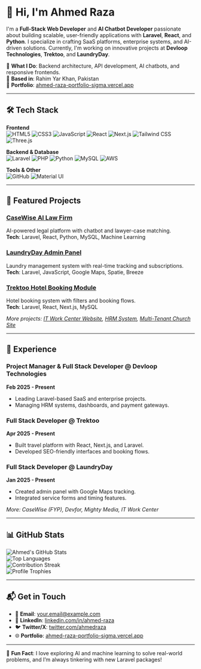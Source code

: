 # 👋 Hi, I'm Ahmed Raza

I'm a **Full-Stack Web Developer** and **AI Chatbot Developer** passionate about building scalable, user-friendly applications with **Laravel**, **React**, and **Python**. I specialize in crafting SaaS platforms, enterprise systems, and AI-driven solutions. Currently, I'm working on innovative projects at **Devloop Technologies**, **Trektoo**, and **LaundryDay**.

🌟 **What I Do**: Backend architecture, API development, AI chatbots, and responsive frontends.  
📍 **Based in**: Rahim Yar Khan, Pakistan  
🔗 **Portfolio**: [ahmed-raza-portfolio-sigma.vercel.app](https://ahmed-raza-portfolio-sigma.vercel.app/)  

---

## 🛠️ Tech Stack

**Frontend**  
![HTML5](https://skill-icons.dev/icons?i=html&perline=6) ![CSS3](https://skill-icons.dev/icons?i=css&perline=6) ![JavaScript](https://skill-icons.dev/icons?i=js&perline=6) ![React](https://skill-icons.dev/icons?i=react&perline=6) ![Next.js](https://skill-icons.dev/icons?i=nextjs&perline=6) ![Tailwind CSS](https://skill-icons.dev/icons?i=tailwind&perline=6) ![Three.js](https://skill-icons.dev/icons?i=threejs&perline=6)  

**Backend & Database**  
![Laravel](https://skill-icons.dev/icons?i=laravel&perline=6) ![PHP](https://skill-icons.dev/icons?i=php&perline=6) ![Python](https://skill-icons.dev/icons?i=python&perline=6) ![MySQL](https://skill-icons.dev/icons?i=mysql&perline=6) ![AWS](https://skill-icons.dev/icons?i=aws&perline=6)  

**Tools & Other**  
![GitHub](https://skill-icons.dev/icons?i=github&perline=6) ![Material UI](https://img.shields.io/badge/-Material%20UI-757575?logo=materialui&style=flat-square)

---

## 🚀 Featured Projects

### [CaseWise AI Law Firm](https://github.com/ahmed-raza012003/casewise-ai-law-firm)
AI-powered legal platform with chatbot and lawyer-case matching.  
**Tech**: Laravel, React, Python, MySQL, Machine Learning  

### [LaundryDay Admin Panel](https://github.com/ahmed-raza012003/laundryday-admin-panel)
Laundry management system with real-time tracking and subscriptions.  
**Tech**: Laravel, JavaScript, Google Maps, Spatie, Breeze  

### [Trektoo Hotel Booking Module](https://github.com/ahmed-raza012003/trektoo-hotel-booking)
Hotel booking system with filters and booking flows.  
**Tech**: Laravel, React, Next.js, MySQL  

*More projects: [IT Work Center Website](https://github.com/ahmed-raza012003/it-work-center-website), [HRM System](https://github.com/ahmed-raza012003/hrm-systemI-system), [Multi-Tenant Church Site](https://github.com/ahmed-raza012003/multi-tenant-church-site)*

---

## 💼 Experience

### Project Manager & Full Stack Developer @ Devloop Technologies  
**Feb 2025 - Present**  
- Leading Laravel-based SaaS and enterprise projects.  
- Managing HRM systems, dashboards, and payment gateways.  

### Full Stack Developer @ Trektoo  
**Apr 2025 - Present**  
- Built travel platform with React, Next.js, and Laravel.  
- Developed SEO-friendly interfaces and booking flows.  

### Full Stack Developer @ LaundryDay  
**Jan 2025 - Present**  
- Created admin panel with Google Maps tracking.  
- Integrated service forms and timing features.  

*More: CaseWise (FYP), Devfor, Mighty Media, IT Work Center*

---

## 📊 GitHub Stats

![Ahmed's GitHub Stats](https://github-readme-stats.vercel.app/api?username=ahmed-raza012003&show_icons=true&theme=radical)  
![Top Languages](https://github-readme-stats.vercel.app/api/top-langs/?username=ahmed-raza012003&layout=compact&theme=radical)  
![Contribution Streak](https://github-readme-streak-stats.herokuapp.com/?user=ahmed-raza012003&theme=radical)  
![Profile Trophies](https://github-profile-trophy.vercel.app/?username=ahmed-raza012003&theme=radical)

---

## 📬 Get in Touch

- 📧 **Email**: [your.email@example.com](mailto:your.email@example.com)  
- 🔗 **LinkedIn**: [linkedin.com/in/ahmed-raza](https://linkedin.com/in/ahmed-raza)  
- 🐦 **Twitter/X**: [twitter.com/ahmedraza](https://x.com/ahmedraza)  
- 🌐 **Portfolio**: [ahmed-raza-portfolio-sigma.vercel.app](https://ahmed-raza-portfolio-sigma.vercel.app/)

---

🌈 **Fun Fact**: I love exploring AI and machine learning to solve real-world problems, and I’m always tinkering with new Laravel packages!
